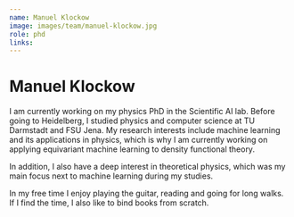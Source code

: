```yaml
---
name: Manuel Klockow
image: images/team/manuel-klockow.jpg
role: phd
links:
---
```


# Manuel Klockow

I am currently working on my physics PhD in the Scientific AI lab. Before going to Heidelberg, I studied physics and computer science at TU Darmstadt and FSU Jena. My research interests include machine learning and its applications in physics, which is why I am currently working on applying equivariant machine learning to density functional theory. 

In addition, I also have a deep interest in theoretical physics, which was my main focus next to machine learning during my studies. 

In my free time I enjoy playing the guitar, reading and going for long walks. If I find the time, I also like to bind books from scratch.
